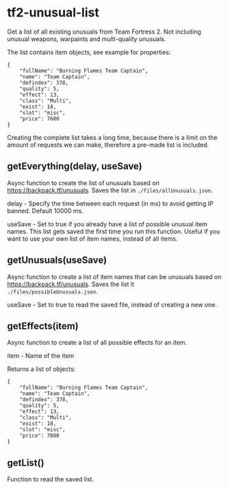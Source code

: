 # tf2-unusual-list
 
Get a list of all existing unusuals from Team Fortress 2.
Not including unusual weapons, warpaints and multi-quality unusuals.

The list contains item objects, see example for properties:

```
{
    "fullName": "Burning Flames Team Captain",
    "name": "Team Captain",
    "defindex": 378,
    "quality": 5,
    "effect": 13,
    "class": "Multi",
    "exist": 18,
    "slot": "misc",
    "price": 7600
}
```

Creating the complete list takes a long time, because there is a limit on the amount of requests we can make, therefore a pre-made list is included.

## getEverything(delay, useSave)

Async function to create the list of unusuals based on https://backpack.tf/unusuals. Saves the list in ```./files/allUnusuals.json```.

delay - Specify the time between each request (in ms) to avoid getting IP banned. Default 10000 ms.

useSave - Set to true if you already have a list of possible unusual item names. This list gets saved the first time you run this function. Useful if you want to use your own list of item names, instead of all items.

## getUnusuals(useSave)

Async function to create a list of item names that can be unusuals based on https://backpack.tf/unusuals. Saves the list it ```./files/possibleUnusuals.json```.

useSave - Set to true to read the saved file, instead of creating a new one.

## getEffects(item)

Async function to create a list of all possible effects for an item.

item - Name of the item

Returns a list of objects:

```
{
    "fullName": "Burning Flames Team Captain",
    "name": "Team Captain",
    "defindex": 378,
    "quality": 5,
    "effect": 13,
    "class": "Multi",
    "exist": 18,
    "slot": "misc",
    "price": 7600
}
```

## getList()

Function to read the saved list.
